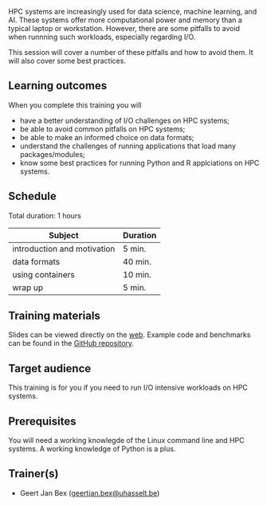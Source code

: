 HPC systems are increasingly used for data science, machine learning, and
AI.  These systems offer more computational power and memory than a typical
laptop or workstation.  However, there are some pitfalls to avoid when
runnning such workloads, especially regarding I/O.

This session will cover a number of these pitfalls and how to avoid them.
It will also cover some best practices.

## Learning outcomes

When you complete this training you will

  * have a better understanding of I/O challenges on HPC systems;
  * be able to avoid common pitfalls on HPC systems;
  * be able to make an informed choice on data formats;
  * understand the challenges of running applications that load
    many packages/modules;
  * know some best practices for running Python and R applciations
    on HPC systems.


## Schedule

Total duration: 1 hours

  | Subject                                     | Duration |
  |---------------------------------------------|----------|
  | introduction and motivation                 |  5 min.  |
  | data formats                                | 40 min.  |
  | using containers                            | 10 min.  |
  | wrap up                                     |  5 min.  |


## Training materials

Slides can be viewed directly on the
[web](https://hpcleuven.github.io/IO-performance/docs/slides/io_performance.html).
Example code and benchmarks can be found in the [GitHub
repository](https://github.com/hpcleuven/IO-performance).


## Target audience

This training is for you if you need to run I/O intensive workloads
on HPC systems.


## Prerequisites

You will need a working knowlegde of the Linux command line and HPC systems.
A working knowledge of Python is a plus.


## Trainer(s)

  * Geert Jan Bex ([geertjan.bex@uhasselt.be](mailto:geertjan.bex@uhasselt.be))
